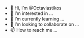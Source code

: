 - 👋 Hi, I’m @Octaviastikos
- 👀 I’m interested in ...
- 🌱 I’m currently learning ...
- 💞️ I’m looking to collaborate on ...
- 📫 How to reach me ...

<!---
Octaviastikos/Octaviastikos is a ✨ special ✨ repository because its `README.md` (this file) appears on your GitHub profile.
You can click the Preview link to take a look at your changes.
--->
